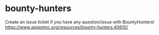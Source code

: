 # bounty-hunters
Create an issue ticket if you have any question/issue with BountyHunters!
https://www.spigotmc.org/resources/bounty-hunters.40610/
